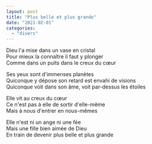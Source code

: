 ```yaml
---
layout: post
title: "Plus belle et plus grande"
date: "2021-02-01"
categories:
  - "divers"
---
```


Dieu l'a mise dans un vase en cristal  
Pour mieux la connaître il faut y plonger  
Comme dans un puits dans le creux du cœur  

Ses yeux sont d'immenses planètes  
Quiconque y dépose son retard est envahi de visions  
Quiconque voit dans son âme, voit par-dessus les étoiles  

Elle vit au creux du cœur  
Ce n'est pas à elle de sortir d'elle-même  
Mais à nous d'entrer en nous-mêmes  

Elle n'est ni un ange ni une fée  
Mais une fille bien aimée de Dieu  
En train de devenir plus belle et plus grande  

